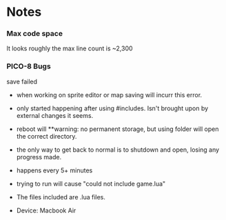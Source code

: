 # Notes

### Max code space
It looks roughly the max line count is ~2,300

### PICO-8 Bugs
save failed
* when working on sprite editor or map saving will incurr this error.
* only started happening after using #includes. Isn't brought upon by external changes it seems.
* reboot will **warning: no permanent storage, but using folder will open the correct directory.
* the only way to get back to normal is to shutdown and open, losing any progress made.
* happens every 5+ minutes
* trying to run will cause "could not include game.lua"

* The files included are .lua files.
* Device: Macbook Air